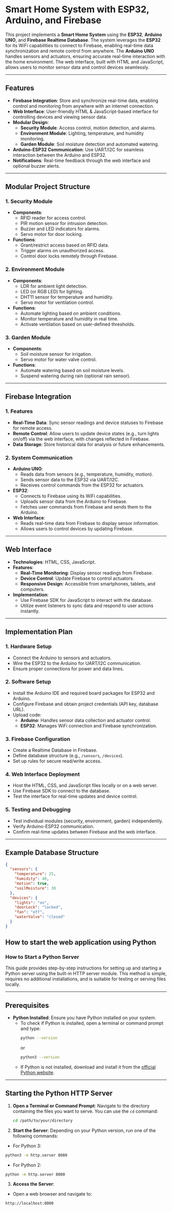 # Smart Home System with ESP32, Arduino, and Firebase

This project implements a **Smart Home System** using the **ESP32**, **Arduino UNO**, and **Firebase Realtime Database**. The system leverages the **ESP32** for its WiFi capabilities to connect to Firebase, enabling real-time data synchronization and remote control from anywhere. The **Arduino UNO** handles sensors and actuators, ensuring accurate real-time interaction with the home environment. The web interface, built with HTML and JavaScript, allows users to monitor sensor data and control devices seamlessly.

---

## Features

- **Firebase Integration**: Store and synchronize real-time data, enabling control and monitoring from anywhere with an internet connection.
- **Web Interface**: User-friendly HTML & JavaScript-based interface for controlling devices and viewing sensor data.
- **Modular Design**:
  - **Security Module**: Access control, motion detection, and alarms.
  - **Environment Module**: Lighting, temperature, and humidity monitoring.
  - **Garden Module**: Soil moisture detection and automated watering.
- **Arduino-ESP32 Communication**: Use UART/I2C for seamless interaction between the Arduino and ESP32.
- **Notifications**: Real-time feedback through the web interface and optional buzzer alerts.

---

## Modular Project Structure

### **1. Security Module**
- **Components**:
  - RFID reader for access control.
  - PIR motion sensor for intrusion detection.
  - Buzzer and LED indicators for alarms.
  - Servo motor for door locking.
- **Functions**:
  - Grant/restrict access based on RFID data.
  - Trigger alarms on unauthorized access.
  - Control door locks remotely through Firebase.

### **2. Environment Module**
- **Components**:
  - LDR for ambient light detection.
  - LED (or RGB LED) for lighting.
  - DHT11 sensor for temperature and humidity.
  - Servo motor for ventilation control.
- **Functions**:
  - Automate lighting based on ambient conditions.
  - Monitor temperature and humidity in real time.
  - Activate ventilation based on user-defined thresholds.

### **3. Garden Module**
- **Components**:
  - Soil moisture sensor for irrigation.
  - Servo motor for water valve control.
- **Functions**:
  - Automate watering based on soil moisture levels.
  - Suspend watering during rain (optional rain sensor).

---

## Firebase Integration

### **1. Features**
- **Real-Time Data**: Sync sensor readings and device statuses to Firebase for remote access.
- **Remote Control**: Allow users to update device states (e.g., turn lights on/off) via the web interface, with changes reflected in Firebase.
- **Data Storage**: Store historical data for analysis or future enhancements.

### **2. System Communication**
- **Arduino UNO**:
  - Reads data from sensors (e.g., temperature, humidity, motion).
  - Sends sensor data to the ESP32 via UART/I2C.
  - Receives control commands from the ESP32 for actuators.
- **ESP32**:
  - Connects to Firebase using its WiFi capabilities.
  - Uploads sensor data from the Arduino to Firebase.
  - Fetches user commands from Firebase and sends them to the Arduino.
- **Web Interface**:
  - Reads real-time data from Firebase to display sensor information.
  - Allows users to control devices by updating Firebase.

---

## Web Interface

- **Technologies**: HTML, CSS, JavaScript.
- **Features**:
  - **Real-Time Monitoring**: Display sensor readings from Firebase.
  - **Device Control**: Update Firebase to control actuators.
  - **Responsive Design**: Accessible from smartphones, tablets, and computers.
- **Implementation**:
  - Use Firebase SDK for JavaScript to interact with the database.
  - Utilize event listeners to sync data and respond to user actions instantly.

---

## Implementation Plan

### **1. Hardware Setup**
- Connect the Arduino to sensors and actuators.
- Wire the ESP32 to the Arduino for UART/I2C communication.
- Ensure proper connections for power and data lines.

### **2. Software Setup**
- Install the Arduino IDE and required board packages for ESP32 and Arduino.
- Configure Firebase and obtain project credentials (API key, database URL).
- Upload code:
  - **Arduino**: Handles sensor data collection and actuator control.
  - **ESP32**: Manages WiFi connection and Firebase synchronization.

### **3. Firebase Configuration**
- Create a Realtime Database in Firebase.
- Define database structure (e.g., `/sensors`, `/devices`).
- Set up rules for secure read/write access.

### **4. Web Interface Deployment**
- Host the HTML, CSS, and JavaScript files locally or on a web server.
- Use Firebase SDK to connect to the database.
- Test the interface for real-time updates and device control.

### **5. Testing and Debugging**
- Test individual modules (security, environment, garden) independently.
- Verify Arduino-ESP32 communication.
- Confirm real-time updates between Firebase and the web interface.

---

## Example Database Structure

```json
{
  "sensors": {
    "temperature": 25,
    "humidity": 40,
    "motion": true,
    "soilMoisture": 30
  },
  "devices": {
    "lights": "on",
    "doorLock": "locked",
    "fan": "off",
    "waterValve": "closed"
  }
}
```
## How to start the web application using Python

### How to Start a Python Server

This guide provides step-by-step instructions for setting up and starting a Python server using the built-in HTTP server module. This method is simple, requires no additional installations, and is suitable for testing or serving files locally.

---

## Prerequisites

- **Python Installed**: Ensure you have Python installed on your system.
  - To check if Python is installed, open a terminal or command prompt and type:
    ```bash
    python --version
    ```
    or
    ```bash
    python3 --version
    ```
  - If Python is not installed, download and install it from the [official Python website](https://www.python.org/downloads/).

---

## Starting the Python HTTP Server

1. **Open a Terminal or Command Prompt**:
   Navigate to the directory containing the files you want to serve. You can use the `cd` command:
   ```bash
   cd /path/to/your/directory

2. **Start the Server**: Depending on your Python version, run one of the following commands:
- For Python 3:
```bash
python3 -m http.server 8080
```

- For Python 2:
```bash
python -m http.server 8080
```

3. **Access the Server**:
- Open a web browser and navigate to:
```
http://localhost:8000
``` 
